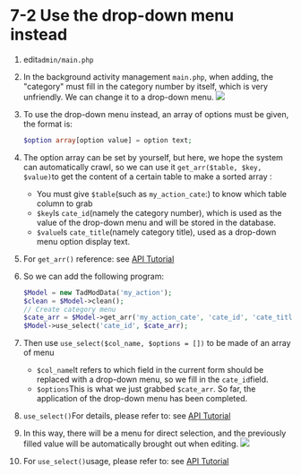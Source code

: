 # 7-2 Use the drop-down menu instead



1. edit`admin/main.php`
2. In the background activity management `main.php`, when adding, the "category" must fill in the category number by itself, which is very unfriendly. We can change it to a drop-down menu. ![](https://campus-xoops.tn.edu.tw/uploads/tad_book3/image/47/%E7%81%AB%E7%8B%90%E6%88%AA%E5%9B%BE_2020-05-28T03-44-35.174Z.png)
3. To use the drop-down menu instead, an array of options must be given, the format is:

   ```php
   $option array[option value] = option text;
   ```

4. The option array can be set by yourself, but here, we hope the system can automatically crawl, so we can use it `get_arr($table, $key, $value)`to get the content of a certain table to make a sorted array`：`
   * You must give `$table`\(such as `my_action_cate`:\) to know which table column to grab
   * `$key`Is `cate_id`\(namely the category number\), which is used as the value of the drop-down menu and will be stored in the database.
   * `$value`Is `cate_title`\(namely category title\), used as a drop-down menu option display text.
5. For  `get_arr()` reference: see [API Tutorial](https://xoops.gitbook.io/jill-lazy-framework-api/3.tadmoddata-class/3-1-basic-method/3-1-3-get-the-array-of-the-specified-data-get_arr-usdtable-usdkey-usdvalue)
6. So we can add the following program:

   ```php
   $Model = new TadModData('my_action');
   $clean = $Model->clean();
   // Create category menu
   $cate_arr = $Model->get_arr('my_action_cate', 'cate_id', 'cate_title');
   $Model->use_select('cate_id', $cate_arr);
   ```

7. Then use `use_select($col_name, $options = [])` to be made of an array of menu
   * `$col_name`It refers to which field in the current form should be replaced with a drop-down menu, so we fill in the `cate_id`field.
   * `$options`This is what we just grabbed `$cate_arr`. So far, the application of the drop-down menu has been completed.
8. `use_select()`For details, please refer to: see [API Tutorial](https://xoops.gitbook.io/jill-lazy-framework-api/3.tadmoddata-class/3-4-form-component/3-4-1-drop-down-menu-use_select-usdcol_name-usdoptions)
9. In this way, there will be a menu for direct selection, and the previously filled value will be automatically brought out when editing. ![](https://campus-xoops.tn.edu.tw/uploads/tad_book3/image/47/%E8%A8%BB%E8%A7%A3%202020-05-28%20115106.png)
10. For `use_select()`usage, please refer to: see [API Tutorial](https://xoops.gitbook.io/jill-lazy-framework-api/3.tadmoddata-class/3-4-form-component/3-4-1-drop-down-menu-use_select-usdcol_name-usdoptions)

